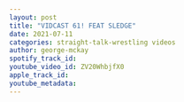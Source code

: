 ```yaml
---
layout: post
title: "VIDCAST 61! FEAT SLEDGE"
date: 2021-07-11
categories: straight-talk-wrestling videos
author: george-mckay
spotify_track_id: 
youtube_video_id: ZV20WhbjfX0
apple_track_id: 
youtube_metadata: 
---
```

